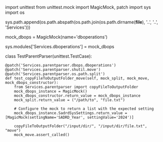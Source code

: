 import unittest
from unittest.mock import MagicMock, patch
import sys
import os

sys.path.append(os.path.abspath(os.path.join(os.path.dirname(__file__), '..', '..', 'Services')))

mock_dbops = MagicMock(name='dboperations')

sys.modules['Services.dboperations'] = mock_dbops

class TestParentParser(unittest.TestCase):

    @patch('Services.parentparser.dbops.dboperations')
    @patch('Services.parentparser.shutil.move')
    @patch('Services.parentparser.os.path.split')
    def test_copyFileToOutputFolder_move(self, mock_split, mock_move, mock_dbops_constructor):
        from Services.parentparser import copyFileToOutputFolder
        mock_dbops_instance = MagicMock()
        mock_dbops_constructor.return_value = mock_dbops_instance
        mock_split.return_value = ("/path/to", "file.txt")

        # Configure the mock to return a list with the expected setting
        mock_dbops_instance.SadrdSysSettings.return_value = [MagicMock(settingName='SADRD_Year', settingValue='2024')]

        copyFileToOutputFolder("/input/dir/", "/input/dir/file.txt", "move")
        mock_move.assert_called()
